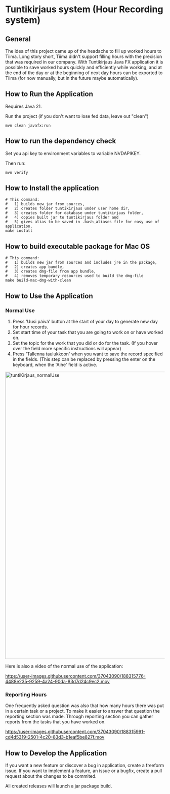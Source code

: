 # Tuntikirjaus system (Hour Recording system)

## General

The idea of this project came up of the headache to fill up worked hours to Tiima. Long story short, Tiima didn't support filling hours with the precision that was required in our company. With Tuntikirjaus Java FX application it is possible to save worked hours quickly and efficiently while working, and at the end of the day or at the beginning of next day hours can be exported to Tiima (for now manually, but in the future maybe automatically).

## How to Run the Application

Requires Java 21.

Run the project (if you don't want to lose fed data, leave out "clean")
```
mvn clean javafx:run  
```

## How to run the dependency check

Set you api key to environment variables to variable NVDAPIKEY.

Then run:
```
mvn verify
```

## How to Install the application

```
# This command:
#   1) builds new jar from sources, 
#   2) creates folder tuntikirjaus under user home dir, 
#   3) creates folder for database under tuntikirjaus folder, 
#   4) copies built jar to tuntikirjaus folder and 
#   5) gives alias to be saved in .bash_aliases file for easy use of application.
make install
```

## How to build executable package for Mac OS

```
# This command:
#   1) builds new jar from sources and includes jre in the package, 
#   2) creates app bundle, 
#   3) creates dmg-file from app bundle, 
#   4) removes temporary resources used to build the dmg-file 
make build-mac-dmg-with-clean
```

## How to Use the Application

### Normal Use

1. Press 'Uusi päivä' button at the start of your day to generate new day for hour records.
2. Set start time of your task that you are going to work on or have worked on.
3. Set the topic for the work that you did or do for the task. (If you hover over the field more specific instructions will appear)
4. Press 'Tallenna taulukkoon' when you want to save the record specified in the fields. (This step can be replaced by pressing the enter on the keyboard, when the 'Aihe' field is active.

<img width="904" alt="tuntiKirjaus_normalUse" src="https://user-images.githubusercontent.com/37043090/188315478-06a0e701-f454-48ab-a259-859a15a814c2.png">

Here is also a video of the normal use of the application:



https://user-images.githubusercontent.com/37043090/188315776-4488e235-9259-4a24-90da-83d7d24c9ec2.mov



### Reporting Hours

One frequently asked question was also that how many hours there was put in a certain task or a project. To make it easier to answer that question the reporting section was made. Through reporting section you can gather reports from the tasks that you have worked on.



https://user-images.githubusercontent.com/37043090/188315991-cd4d5319-2501-4c20-83d3-b1eaf5be827f.mov




## How to Develop the Application

If you want a new feature or discover a bug in application, create a freeform issue. If you want to implement a feature, an issue or a bugfix, create a pull request about the changes to be commited.

All created releases will launch a jar package build.
